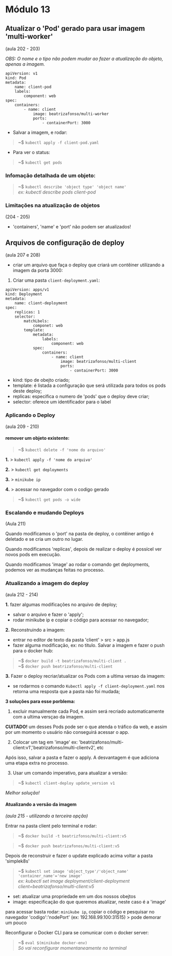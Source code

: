 # Módulo 13

## Atualizar o 'Pod' gerado para usar imagem 'multi-worker'
(aula 202 - 203)

_OBS: O nome e o tipo não podem mudar ao fazer a atualização do objeto, apenas a imagem._

```
apiVersion: v1
kind: Pod 
metadata:
    name: client-pod
    labels:
        component: web 
spec:
    containers:
        - name: client
            image: beatrizafonso/multi-worker
            ports:
                - containerPort: 3000
```

- Salvar a imagem, e rodar:

> ~$ `kubectl apply -f client-pod.yaml`

- Para ver o status:

> ~$ `kubectl get pods`

### Infomação detalhada de um objeto:

> ~$ `kubectl describe 'object type' 'object name'`  
_ex: kubectl describe pods client-pod_

### Limitações na atualização de objetos
(204 - 205)

- 'containers', 'name' e 'port' não podem ser atualizados!

## Arquivos de configuração de deploy 
(aula 207 e 208)

- criar um arquivo que faça o deploy que criará um contêiner utilizando a imagem da porta 3000:

1. Criar uma pasta `client-deployment.yaml`:

```
apiVersion: apps/v1
kind: Deployment 
metadata:
    name: client-deployment
spec:
    replicas: 1
    selector:
        matchLbels:
            componet: web 
        template:
            metadata:
                labels:
                    component: web
            spec:
                containers:
                    - name: client
                        image: beatrizafonso/multi-client
                        ports:
                            - containerPort: 3000
```

- kind: tipo de obejto criado;
- template: é listada a configuração que será utilizada para todos os pods deste deploy;
- replicas: especifica o numero de 'pods' que o deploy deve criar;
- selector: oferece um identificador para o label

### Aplicando o Deploy 
(aula 209 - 210)

#### remover um objeto existente:

> ~$ `kubectl delete -f 'nome do arquivo'`

**1.** > `kubectl apply -f 'nome do arquivo'`

**2.** > `kubectl get deployments`

**3.** > `minikube ip`

**4.** > acessar no navegador com o codigo gerado

> ~$ `kubectl get pods -o wide`

### Escalando e mudando Deploys
(Aula 211)

Quando modificamos o 'port' na pasta de deploy, o contêiner antigo é deletado e se cria um outro no lugar.

Quando modificamos 'replicas', depois de realizar o deploy é possícel ver novos pods em execução.

Quando modificamos 'image' ao rodar o comando get deployments, podemos ver as mudanças feitas no processo.

### Atualizando a imagem do deploy
(aula 212 - 214)

**1.** fazer algumas modificações no arquivo de deploy;

- salvar o arquivo e fazer o 'apply';
- rodar minikube ip e copiar o código para acessar no navegador;

**2.** Reconstruindo a imagem:

- entrar no editor de texto da pasta 'client' > src > app.js
- fazer alguma modificação, ex: no titulo. Salvar a imagem e fazer o push para o docker hub:
> ~$ `docker build -t beatrizafonso/multi-client .`  
> ~$ `docker push beatrizafonso/multi-client`

**3.** Fazer o deploy recriar/atualizar os Pods com a ultima versao da imagem:

- se rodarmos o comando `Kubectl apply -f client-deployment.yaml` nos retorna uma resposta que a pasta não foi mudada;

**3 soluções para esse porblema:**

1. excluir manualmente cada Pod, e assim será recriado automaticamente com a ultima versçao da imagem.

**CUITADO!** um desses Pods pode ser o que atenda o tráfico da web, e assim por um momento o usuário não conseguirá acessar o app.

2. Colocar um tag em 'image' ex: 'beatrizafonso/multi-client:v1','beatrizafonso/multi-clientv2', etc

Após isso, salvar a pasta e fazer o apply. A desvantagem é que adiciona uma etapa extra no processo.

3. Usar um comando imperativo, para atualizar a versão:

> ~$ `kubectl client-deploy update_version v1`

_Melhor solução!_

#### Atualizando a versão da imagem
_(aula 215 - utilizando a terceira opção)_

Entrar na pasta client pelo terminal e rodar:

> ~$ `docker build -t beatrizfonso/multi-client:v5`

> ~$ `docker push beatrizafonos/multi-client:v5`

Depois de reconstruir e fazer o update explicado acima voltar a pasta 'simplek8s'

> ~$ `kubectl set image 'object_type'/'object_name' 'container_name'='new image'`  
_ex: kubectl set image deployment/client-deployment client=beatrizafonso/multi-client:v5_

- set: atualizar uma propriedade em um dos nossos obejtos
- image: especificação do que queremos atualizar, neste caso é a 'image'

para acessar basta rodar: `minikube ip`, copiar o código e pesquisar no navegador 'codigo':'nodePort' (ex: 192.168.99.100:31515) > pode demorar um pouco

Reconfigurar o Docker CLI para se comunicar com o docker server:

> ~$ `eval $(minikube docker-env)`  
_Só vai reconfigurar momentaneamente no terminal_ 